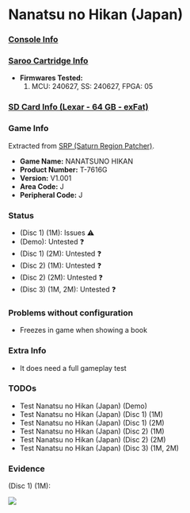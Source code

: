 # Nanatsu no Hikan (Japan)

### [Console Info](../../../../Info/Consoles/VA13/README.md)

### [Saroo Cartridge Info](../../../../Info/Cartridges/RetroGameParadiseStore/1.32F/README.md)

- <b>Firmwares Tested:</b>
  1. MCU: 240627, SS: 240627, FPGA: 05

### [SD Card Info (Lexar - 64 GB - exFat)](../../../../Info/SdCards/Lexar/64GB/exfat/README.md)

### Game Info

Extracted from [SRP (Saturn Region Patcher)](https://segaxtreme.net/resources/saturn-region-patcher.81/download).

- <b>Game Name:</b> NANATSUNO HIKAN
- <b>Product Number:</b> T-7616G
- <b>Version:</b> V1.001
- <b>Area Code:</b> J
- <b>Peripheral Code:</b> J

### Status

- (Disc 1) (1M): Issues :warning:
- (Demo): Untested :question:
- (Disc 1) (2M): Untested :question:
- (Disc 2) (1M): Untested :question:
- (Disc 2) (2M): Untested :question:
- (Disc 3) (1M, 2M): Untested :question:

### Problems without configuration

- Freezes in game when showing a book

### Extra Info

- It does need a full gameplay test

### TODOs

- Test Nanatsu no Hikan (Japan) (Demo)
- Test Nanatsu no Hikan (Japan) (Disc 1) (1M)
- Test Nanatsu no Hikan (Japan) (Disc 1) (2M)
- Test Nanatsu no Hikan (Japan) (Disc 2) (1M)
- Test Nanatsu no Hikan (Japan) (Disc 2) (2M)
- Test Nanatsu no Hikan (Japan) (Disc 3) (1M, 2M)

### Evidence

(Disc 1) (1M):

[![](https://img.youtube.com/vi/lGkc5fOD5ls/0.jpg)](https://www.youtube.com/watch?v=lGkc5fOD5ls)
